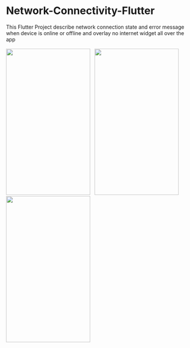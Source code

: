# Network-Connectivity-Flutter
This Flutter Project describe network connection state and error message when device is online or offline 
and overlay no internet widget all over the app 
</br>
</br>
<img src="https://user-images.githubusercontent.com/64311414/155023250-5e9f3207-42ed-447d-8a47-c35072fec4b3.jpg" width="230px" height="400px">
&nbsp;
<img src="https://user-images.githubusercontent.com/64311414/155023254-573c5128-55fd-4cca-ac4f-8defbe71a7ac.jpg" width="230px" height="400px">
&nbsp;
<img src="https://user-images.githubusercontent.com/64311414/155023257-8c5935e1-da32-4ff6-bd81-aa31b36c79a3.jpg" width="230px" height="400px">

